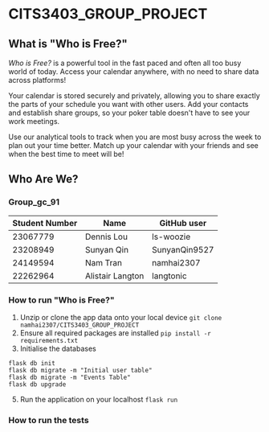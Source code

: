 # CITS3403_GROUP_PROJECT

## What is "Who is Free?"
*Who is Free?* is a powerful tool in the fast paced and often all too busy world of today. Access your calendar anywhere, with no need to share data across platforms!

Your calendar is stored securely and privately, allowing you to share exactly the parts of your schedule you want with other users. 
Add your contacts and establish share groups, so your poker table doesn't have to see your work meetings.

Use our analytical tools to track when you are most busy across the week to plan out your time better. Match up your calendar with your friends and see when the best time to meet will be!

## Who Are We?

### Group_gc_91
| Student Number | Name             | GitHub user   |
| -------------- | ---------------- | ------------- |
| 23067779       | Dennis Lou       | ls-woozie     |
| 23208949       | Sunyan Qin       | SunyanQin9527 |
| 24149594       | Nam Tran         | namhai2307    |
| 22262964       | Alistair Langton | langtonic     |


### How to run "Who is Free?"
1. Unzip or clone the app data onto your local device
`git clone namhai2307/CITS3403_GROUP_PROJECT`
2. Ensure all required packages are installed
`pip install -r requirements.txt`
3. Initialise the databases
``` 
flask db init
flask db migrate -m "Initial user table"
flask db migrate -m "Events Table"
flask db upgrade
```
5. Run the application on your localhost
`flask run`

### How to run the tests
